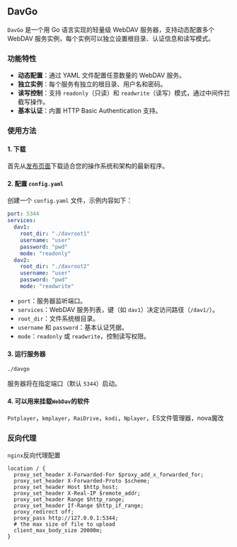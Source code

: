 ## DavGo

`DavGo` 是一个用 Go 语言实现的轻量级 WebDAV 服务器，支持动态配置多个 WebDAV 服务实例，每个实例可以独立设置根目录、认证信息和读写模式。

### 功能特性
- **动态配置**：通过 YAML 文件配置任意数量的 WebDAV 服务。
- **独立实例**：每个服务有独立的根目录、用户名和密码。
- **读写控制**：支持 `readonly`（只读）和 `readwrite`（读写）模式，通过中间件拦截写操作。
- **基本认证**：内置 HTTP Basic Authentication 支持。


### 使用方法

####  1. 下载

首先从[发布页面](https://github.com/hongenge/davgo/releases)下载适合您的操作系统和架构的最新程序。

#### 2. 配置 `config.yaml`

创建一个 `config.yaml` 文件，示例内容如下：
```yaml
port: 5344
services:
  dav1:
    root_dir: "./davroot1"
    username: "user"
    password: "pwd"
    mode: "readonly"
  dav2:
    root_dir: "./davroot2"
    username: "user"
    password: "pwd"
    mode: "readwrite"
```
- `port`：服务器监听端口。
- `services`：WebDAV 服务列表，键（如 `dav1`）决定访问路径（`/dav1/`）。
- `root_dir`：文件系统根目录。
- `username` 和 `password`：基本认证凭据。
- `mode`：`readonly` 或 `readwrite`，控制读写权限。

#### 3. 运行服务器
```bash
./davgo
```
服务器将在指定端口（默认 `5344`）启动。

#### 4. 可以用来挂载`WebDav`的软件

`Potplayer`，`kmplayer`，`RaiDrive`，`kodi`，`Nplayer`，ES文件管理器，nova魔改

### 反向代理

`nginx`反向代理配置


```nginx
location / {
  proxy_set_header X-Forwarded-For $proxy_add_x_forwarded_for;
  proxy_set_header X-Forwarded-Proto $scheme;
  proxy_set_header Host $http_host;
  proxy_set_header X-Real-IP $remote_addr;
  proxy_set_header Range $http_range;
  proxy_set_header If-Range $http_if_range;
  proxy_redirect off;
  proxy_pass http://127.0.0.1:5344;
  # the max size of file to upload
  client_max_body_size 20000m;
}
```

